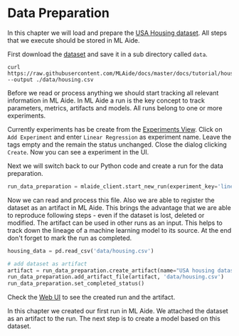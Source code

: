 # Data Preparation

In this chapter we will load and prepare the 
[USA Housing dataset](https://www.kaggle.com/vedavyasv/usa-housing). All steps that we execute
should be stored in ML Aide.

First download the [dataset](https://raw.githubusercontent.com/MLAide/docs/master/docs/tutorial/housing.csv)
and save it in a sub directory called `data`.
```
curl https://raw.githubusercontent.com/MLAide/docs/master/docs/tutorial/housing.csv --output ./data/housing.csv
```

Before we read or process anything we should start tracking all relevant information in ML Aide. In ML Aide a run
is the key concept to track parameters, metrics, artifacts and models. All runs belong to one or more experiments.

Currently experiments has be create from the [Experiments View](http://localhost:8880/projects/usa-housing/experiments).
Click on `Add Experiment` and enter `Linear Regression` as experiment name. Leave the tags empty and the remain the 
status unchanged. Close the dialog clicking `Create`. Now you can see a experiment in the UI.

Next we will switch back to our Python code and create a run for the data preparation.

```python
run_data_preparation = mlaide_client.start_new_run(experiment_key='linear-regression', run_name='data preparation')
```

Now we can read and process this file. Also we are able to register the dataset as an artifact in ML Aide.
This brings the advantage that we are able to reproduce following steps - even if the dataset is lost, deleted or modified.
The artifact can be used in other runs as an input. This helps to track down the lineage of a machine learning model to its
source. At the end don't forget to mark the run as completed.

```python
housing_data = pd.read_csv('data/housing.csv')

# add dataset as artifact
artifact = run_data_preparation.create_artifact(name="USA housing dataset", artifact_type="dataset", metadata={})
run_data_preparation.add_artifact_file(artifact, 'data/housing.csv')
run_data_preparation.set_completed_status()
```

Check the [Web UI](http://localhost:8880/projects/usa-housing/runs) to see the created run and the artifact.

In this chapter we created our first run in ML Aide. We attached the dataset as an artifact to the run. The
next step is to create a model based on this dataset.
